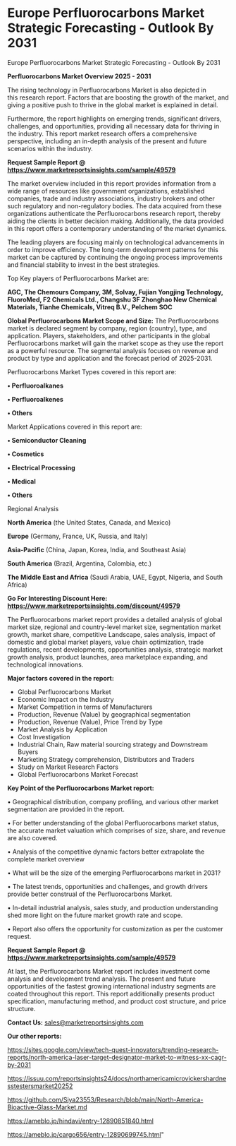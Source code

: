 # Europe Perfluorocarbons Market Strategic Forecasting - Outlook By 2031
Europe Perfluorocarbons Market Strategic Forecasting - Outlook By 2031


<Strong> Perfluorocarbons Market Overview 2025 - 2031</strong>

The rising technology in Perfluorocarbons Market is also depicted in this research report. Factors that are boosting the growth of the market, and giving a positive push to thrive in the global market is explained in detail.

Furthermore, the report highlights on emerging trends, significant drivers, challenges, and opportunities, providing all necessary data for thriving in the industry. This report market research offers a comprehensive perspective, including an in-depth analysis of the present and future scenarios within the industry.

<strong>Request Sample Report @ <a href=https://www.marketreportsinsights.com/sample/49579>https://www.marketreportsinsights.com/sample/49579</a></strong>

The market overview included in this report provides information from a wide range of resources like government organizations, established companies, trade and industry associations, industry brokers and other such regulatory and non-regulatory bodies. The data acquired from these organizations authenticate the Perfluorocarbons research report, thereby aiding the clients in better decision making. Additionally, the data provided in this report offers a contemporary understanding of the market dynamics.

The leading players are focusing mainly on technological advancements in order to improve efficiency. The long-term development patterns for this market can be captured by continuing the ongoing process improvements and financial stability to invest in the best strategies.

Top Key players of Perfluorocarbons Market are:

<strong>AGC, The Chemours Company, 3M, Solvay, Fujian Yongjing Technology, FluoroMed, F2 Chemicals Ltd., Changshu 3F Zhonghao New Chemical Materials, Tianhe Chemicals, Vitreq B.V., Pelchem SOC</strong>

<strong><b>Global Perfluorocarbons Market Scope and Size:</b></strong>
The Perfluorocarbons market is declared segment by company, region (country), type, and application. Players, stakeholders, and other participants in the global Perfluorocarbons market will gain the market scope as they use the report as a powerful resource. The segmental analysis focuses on revenue and product by type and application and the forecast period of 2025-2031.

Perfluorocarbons Market Types covered in this report are:

<strong>•  Perfluoroalkanes

•  Perfluoroalkenes

•  Others</strong>

Market Applications covered in this report are:

<strong>•  Semiconductor Cleaning

•  Cosmetics

•  Electrical Processing

•  Medical

•  Others</strong> 

Regional Analysis

<strong>North America</strong> (the United States, Canada, and Mexico)

<strong>Europe</strong> (Germany, France, UK, Russia, and Italy)

<strong>Asia-Pacific</strong> (China, Japan, Korea, India, and Southeast Asia)

<strong>South America</strong> (Brazil, Argentina, Colombia, etc.)

<strong>The Middle East and Africa</strong> (Saudi Arabia, UAE, Egypt, Nigeria, and South Africa)

<strong>Go For Interesting Discount Here: <a href=https://www.marketreportsinsights.com/discount/49579>https://www.marketreportsinsights.com/discount/49579</a></strong>

The Perfluorocarbons market report provides a detailed analysis of global market size, regional and country-level market size, segmentation market growth, market share, competitive Landscape, sales analysis, impact of domestic and global market players, value chain optimization, trade regulations, recent developments, opportunities analysis, strategic market growth analysis, product launches, area marketplace expanding, and technological innovations.

<strong><b>Major factors covered in the report:</b></strong>
<ul>
  <li>Global Perfluorocarbons Market </li>
  <li>Economic Impact on the Industry</li>
  <li>Market Competition in terms of Manufacturers</li>
  <li>Production, Revenue (Value) by geographical segmentation</li>
  <li>Production, Revenue (Value), Price Trend by Type</li>
  <li>Market Analysis by Application</li>
  <li>Cost Investigation</li>
  <li>Industrial Chain, Raw material sourcing strategy and Downstream Buyers</li>
  <li>Marketing Strategy comprehension, Distributors and Traders</li>
  <li>Study on Market Research Factors</li>
  <li>Global Perfluorocarbons Market Forecast</li>
</ul>

<strong><b>Key Point of the Perfluorocarbons Market report:</b></strong>

• Geographical distribution, company profiling, and various other market segmentation are provided in the report.

• For better understanding of the global Perfluorocarbons market status, the accurate market valuation which comprises of size, share, and revenue are also covered.

• Analysis of the competitive dynamic factors better extrapolate the complete market overview

• What will be the size of the emerging Perfluorocarbons market in 2031?

• The latest trends, opportunities and challenges, and growth drivers provide better construal of the Perfluorocarbons Market.

• In-detail industrial analysis, sales study, and production understanding shed more light on the future market growth rate and scope.

• Report also offers the opportunity for customization as per the customer request.

<strong>Request Sample Report @ <a href=https://www.marketreportsinsights.com/sample/49579>https://www.marketreportsinsights.com/sample/49579</a></strong>

At last, the Perfluorocarbons Market report includes investment come analysis and development trend analysis. The present and future opportunities of the fastest growing international industry segments are coated throughout this report. This report additionally presents product specification, manufacturing method, and product cost structure, and price structure.

<strong>Contact Us:</strong>
sales@marketreportsinsights.com

<strong>Our other reports:</strong>

<a href=https://sites.google.com/view/tech-quest-innovators/trending-research-reports/north-america-laser-target-designator-market-to-witness-xx-cagr-by-2031>https://sites.google.com/view/tech-quest-innovators/trending-research-reports/north-america-laser-target-designator-market-to-witness-xx-cagr-by-2031</a>

<a href=https://issuu.com/reportsinsights24/docs/northamericamicrovickershardnesstestersmarket20252>https://issuu.com/reportsinsights24/docs/northamericamicrovickershardnesstestersmarket20252</a>

<a href=https://github.com/Siya23553/Research/blob/main/North-America-Bioactive-Glass-Market.md>https://github.com/Siya23553/Research/blob/main/North-America-Bioactive-Glass-Market.md</a>

<a href=https://ameblo.jp/hindavi/entry-12890851840.html>https://ameblo.jp/hindavi/entry-12890851840.html</a>

<a href=https://ameblo.jp/cargo656/entry-12890699745.html>https://ameblo.jp/cargo656/entry-12890699745.html</a>"
